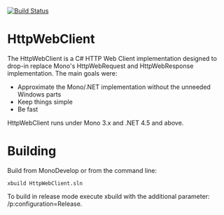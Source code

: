 [![Build Status](https://travis-ci.org/RipcordSoftware/HttpWebClient.svg?branch=master)](https://travis-ci.org/RipcordSoftware/HttpWebClient)

# HttpWebClient
The HttpWebClient is a C# HTTP Web Client implementation designed to drop-in replace Mono's HttpWebRequest and HttpWebResponse implementation. The main goals were:
* Approximate the Mono/.NET implementation without the unneeded Windows parts
* Keep things simple
* Be fast

HttpWebClient runs under Mono 3.x and .NET 4.5 and above.

# Building

Build from MonoDevelop or from the command line:
```shell
xbuild HttpWebClient.sln
```
To build in release mode execute xbuild with the additional parameter: /p:configuration=Release.
